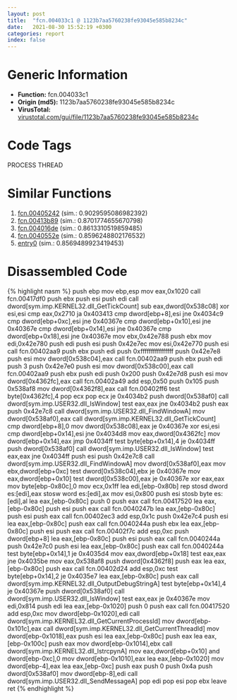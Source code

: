 ```yaml
---
layout: post
title:  "fcn.004033c1 @ 1123b7aa5760238fe93045e585b8234c"
date:   2021-08-30 15:52:19 +0300
categories: report
index: false
---
```


# Generic Information
- **Function:** fcn.004033c1
- **Origin (md5):** 1123b7aa5760238fe93045e585b8234c
- **VirusTotal:** [virustotal.com/gui/file/1123b7aa5760238fe93045e585b8234c][virustotal_ref]

# Code Tags
<span class="tag" id="PROCESS">PROCESS</span>
<span class="tag" id="THREAD">THREAD</span>


# Similar Functions

1. [fcn.00405242][similar_1_ref] (sim.: 0.9029595086982392)
2. [fcn.00413b89][similar_2_ref] (sim.: 0.8701774655670798)
3. [fcn.004016de][similar_3_ref] (sim.: 0.8613310519859485)
4. [fcn.0040552e][similar_4_ref] (sim.: 0.8596248802176532)
5. [entry0][similar_5_ref] (sim.: 0.8569489923419453)


# Disassembled Code

{% highlight nasm %}
push ebp
mov ebp,esp
mov eax,0x1020
call fcn.00417df0
push ebx
push esi
push edi
call dword[sym.imp.KERNEL32.dll_GetTickCount]
sub eax,dword[0x538c08]
xor esi,esi
cmp eax,0x2710
ja 0x403413
cmp dword[ebp+8],esi
jne 0x4034c9
cmp dword[ebp+0xc],esi
jne 0x40367e
cmp dword[ebp+0x10],esi
jne 0x40367e
cmp dword[ebp+0x14],esi
jne 0x40367e
cmp dword[ebp+0x18],esi
jne 0x40367e
mov ebx,0x42e788
push ebx
mov edi,0x42e780
push edi
push esi
push 0x42e7ec
mov esi,0x42e770
push esi
call fcn.00402aa9
push ebx
push edi
push 0xffffffffffffffff
push 0x42e7e8
push esi
mov dword[0x538c04],eax
call fcn.00402aa9
push ebx
push edi
push 3
push 0x42e7e0
push esi
mov dword[0x538c00],eax
call fcn.00402aa9
push ebx
push edi
push 0x200
push 0x42e7d8
push esi
mov dword[0x4362fc],eax
call fcn.00402a49
add esp,0x50
push 0x105
push 0x538af8
mov dword[0x4362f8],eax
call fcn.00402ff6
test byte[0x4362fc],4
pop ecx
pop ecx
je 0x4034b2
push dword[0x538af0]
call dword[sym.imp.USER32.dll_IsWindow]
test eax,eax
jne 0x4034b2
push eax
push 0x42e7c8
call dword[sym.imp.USER32.dll_FindWindowA]
mov dword[0x538af0],eax
call dword[sym.imp.KERNEL32.dll_GetTickCount]
cmp dword[ebp+8],0
mov dword[0x538c08],eax
je 0x40367e
xor esi,esi
cmp dword[ebp+0x14],esi
jne 0x4034d8
mov eax,dword[0x4362fc]
mov dword[ebp+0x14],eax
jmp 0x4034ff
test byte[ebp+0x14],4
je 0x4034ff
push dword[0x538af0]
call dword[sym.imp.USER32.dll_IsWindow]
test eax,eax
jne 0x4034ff
push esi
push 0x42e7c8
call dword[sym.imp.USER32.dll_FindWindowA]
mov dword[0x538af0],eax
mov ebx,dword[ebp+0xc]
test dword[0x538c04],ebx
je 0x40367e
mov eax,dword[ebp+0x10]
test dword[0x538c00],eax
je 0x40367e
xor eax,eax
mov byte[ebp-0x80c],0
mov ecx,0x1ff
lea edi,[ebp-0x80b]
rep stosd dword es:[edi],eax
stosw word es:[edi],ax
mov esi,0x800
push esi
stosb byte es:[edi],al
lea eax,[ebp-0x80c]
push 0
push eax
call fcn.00417520
lea eax,[ebp-0x80c]
push esi
push eax
call fcn.0040247b
lea eax,[ebp-0x80c]
push esi
push eax
call fcn.00402ec3
add esp,0x1c
push 0x42e7c4
push esi
lea eax,[ebp-0x80c]
push eax
call fcn.0040244a
push ebx
lea eax,[ebp-0x80c]
push esi
push eax
call fcn.00402f7c
add esp,0xc
push dword[ebp+8]
lea eax,[ebp-0x80c]
push esi
push eax
call fcn.0040244a
push 0x42e7c0
push esi
lea eax,[ebp-0x80c]
push eax
call fcn.0040244a
test byte[ebp+0x14],1
je 0x4035d4
mov eax,dword[ebp+0x18]
test eax,eax
jne 0x4035be
mov eax,0x538af8
push dword[0x4362f8]
push eax
lea eax,[ebp-0x80c]
push eax
call fcn.00402d24
add esp,0xc
test byte[ebp+0x14],2
je 0x4035e7
lea eax,[ebp-0x80c]
push eax
call dword[sym.imp.KERNEL32.dll_OutputDebugStringA]
test byte[ebp+0x14],4
je 0x40367e
push dword[0x538af0]
call dword[sym.imp.USER32.dll_IsWindow]
test eax,eax
je 0x40367e
mov edi,0x814
push edi
lea eax,[ebp-0x1020]
push 0
push eax
call fcn.00417520
add esp,0xc
mov dword[ebp-0x1020],edi
call dword[sym.imp.KERNEL32.dll_GetCurrentProcessId]
mov dword[ebp-0x101c],eax
call dword[sym.imp.KERNEL32.dll_GetCurrentThreadId]
mov dword[ebp-0x1018],eax
push esi
lea eax,[ebp-0x80c]
push eax
lea eax,[ebp-0x100c]
push eax
mov dword[ebp-0x1014],ebx
call dword[sym.imp.KERNEL32.dll_lstrcpynA]
mov eax,dword[ebp+0x10]
and dword[ebp-0xc],0
mov dword[ebp-0x1010],eax
lea eax,[ebp-0x1020]
mov dword[ebp-4],eax
lea eax,[ebp-0xc]
push eax
push 0
push 0x4a
push dword[0x538af0]
mov dword[ebp-8],edi
call dword[sym.imp.USER32.dll_SendMessageA]
pop edi
pop esi
pop ebx
leave
ret
{% endhighlight %}


[similar_1_ref]: /report/fcn.00405242@73677cb40830e94fbfb5483ff33e40b9
[similar_2_ref]: /report/fcn.00413b89@ba5ec83721de3ca10b3c9583f3b2c6a1
[similar_3_ref]: /report/fcn.004016de@73677cb40830e94fbfb5483ff33e40b9
[similar_4_ref]: /report/fcn.0040552e@588e58b795d90bc66462e36cf410fee4
[similar_5_ref]: /report/entry0@7b8f4ef4fb1f8ad81aca09da2f992561
[virustotal_ref]: https://www.virustotal.com/gui/file/1123b7aa5760238fe93045e585b8234c